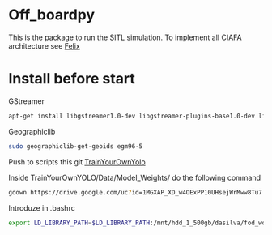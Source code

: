 # Off_boardpy

This is the package to run the SITL simulation. To implement all CIAFA architecture see [Felix](https://github.com/mg-felix/sitl-simulations)

# Install before start

GStreamer


```bash
apt-get install libgstreamer1.0-dev libgstreamer-plugins-base1.0-dev libgstreamer-plugins-bad1.0-dev gstreamer1.0-plugins-base gstreamer1.0-plugins-good gstreamer1.0-plugins-bad gstreamer1.0-plugins-ugly gstreamer1.0-libav gstreamer1.0-tools gstreamer1.0-x gstreamer1.0-alsa gstreamer1.0-gl gstreamer1.0-gtk3 gstreamer1.0-qt5 gstreamer1.0-pulseaudio
```

Geographiclib

```bash
sudo geographiclib-get-geoids egm96-5
```

Push to scripts this git [TrainYourOwnYolo](https://github.com/AntonMu/TrainYourOwnYOLO)

Inside TrainYourOwnYOLO/Data/Model_Weights/ do the following command

```bash
gdown https://drive.google.com/uc?id=1MGXAP_XD_w4OExPP10UHsejWrMww8Tu7
```

Introduze in .bashrc

```bash
export LD_LIBRARY_PATH=$LD_LIBRARY_PATH:/mnt/hdd_1_500gb/dasilva/fod_work/venv/lib/python3.8/site-packages/nvidia/cuda_runtime/lib/:/mnt/hdd_1_500gb/dasilva/fod_work/venv/lib/python3.8/site-packages/nvidia/cublas/lib:/mnt/hdd_1_500gb/anaconda3/pkgs/cudatoolkit-10.1.243-h6bb024c_0/lib/:/mnt/hdd_1_500gb/dasilva/fod_work/venv/lib/python3.8/site-packages/nvidia/cudnn/lib/:/usr/local/cuda-11.2/targets/x86_64-linux/lib/
```
